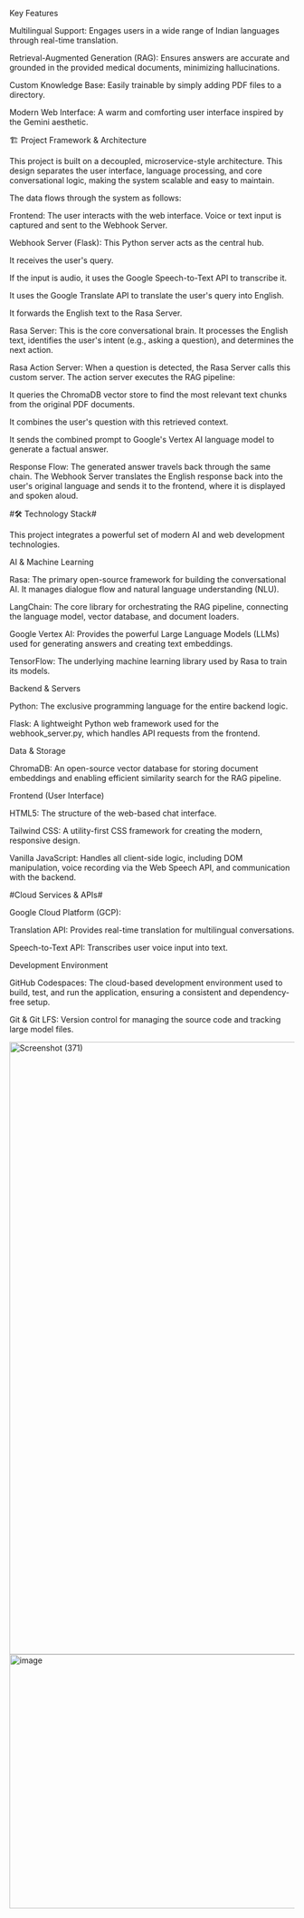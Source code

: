  Key Features
 
Multilingual Support: Engages users in a wide range of Indian languages through real-time translation.

Retrieval-Augmented Generation (RAG): Ensures answers are accurate and grounded in the provided medical documents, minimizing hallucinations.

Custom Knowledge Base: Easily trainable by simply adding PDF files to a directory.

Modern Web Interface: A warm and comforting user interface inspired by the Gemini aesthetic.

🏗️ Project Framework & Architecture

This project is built on a decoupled, microservice-style architecture. This design separates the user interface, language processing, and core conversational logic, making the system scalable and easy to maintain.

The data flows through the system as follows:

Frontend: The user interacts with the web interface. Voice or text input is captured and sent to the Webhook Server.

Webhook Server (Flask): This Python server acts as the central hub.

It receives the user's query.

If the input is audio, it uses the Google Speech-to-Text API to transcribe it.

It uses the Google Translate API to translate the user's query into English.

It forwards the English text to the Rasa Server.

Rasa Server: This is the core conversational brain. It processes the English text, identifies the user's intent (e.g., asking a question), and determines the next action.

Rasa Action Server: When a question is detected, the Rasa Server calls this custom server. The action server executes the RAG pipeline:

It queries the ChromaDB vector store to find the most relevant text chunks from the original PDF documents.

It combines the user's question with this retrieved context.

It sends the combined prompt to Google's Vertex AI language model to generate a factual answer.

Response Flow: The generated answer travels back through the same chain. The Webhook Server translates the English response back into the user's original language and sends it to the frontend, where it is displayed and spoken aloud.

#🛠️ Technology Stack#

This project integrates a powerful set of modern AI and web development technologies.

AI & Machine Learning

Rasa: The primary open-source framework for building the conversational AI. It manages dialogue flow and natural language understanding (NLU).

LangChain: The core library for orchestrating the RAG pipeline, connecting the language model, vector database, and document loaders.

Google Vertex AI: Provides the powerful Large Language Models (LLMs) used for generating answers and creating text embeddings.

TensorFlow: The underlying machine learning library used by Rasa to train its models.

Backend & Servers

Python: The exclusive programming language for the entire backend logic.

Flask: A lightweight Python web framework used for the webhook_server.py, which handles API requests from the frontend.

Data & Storage

ChromaDB: An open-source vector database for storing document embeddings and enabling efficient similarity search for the RAG pipeline.

Frontend (User Interface)

HTML5: The structure of the web-based chat interface.

Tailwind CSS: A utility-first CSS framework for creating the modern, responsive design.

Vanilla JavaScript: Handles all client-side logic, including DOM manipulation, voice recording via the Web Speech API, and communication with the backend.

#Cloud Services & APIs#

Google Cloud Platform (GCP):

Translation API: Provides real-time translation for multilingual conversations.

Speech-to-Text API: Transcribes user voice input into text.

Development Environment

GitHub Codespaces: The cloud-based development environment used to build, test, and run the application, ensuring a consistent and dependency-free setup.

Git & Git LFS: Version control for managing the source code and tracking large model files.



<img width="1920" height="1080" alt="Screenshot (371)" src="https://github.com/user-attachments/assets/ada5e730-9bdc-4a25-b1c0-d626fceb1136" />



<img width="926" height="448" alt="image" src="https://github.com/user-attachments/assets/5bf65cd0-6128-430d-8c70-e2f7457516e5" />




